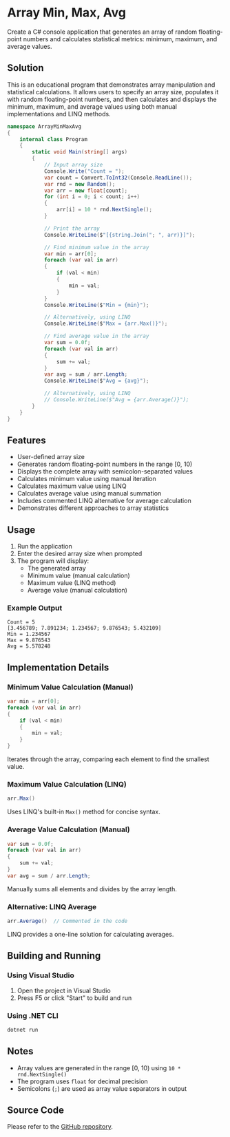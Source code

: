# Array Min, Max, Avg

Create a C# console application that generates an array of random floating-point numbers and calculates statistical metrics: minimum, maximum, and average values.

## Solution

This is an educational program that demonstrates array manipulation and statistical calculations. It allows users to specify an array size, populates it with random floating-point numbers, and then calculates and displays the minimum, maximum, and average values using both manual implementations and LINQ methods.

```cs
namespace ArrayMinMaxAvg
{
    internal class Program
    {
        static void Main(string[] args)
        {
            // Input array size
            Console.Write("Count = ");
            var count = Convert.ToInt32(Console.ReadLine());
            var rnd = new Random();
            var arr = new float[count];
            for (int i = 0; i < count; i++)
            {
                arr[i] = 10 * rnd.NextSingle();
            }

            // Print the array
            Console.WriteLine($"[{string.Join("; ", arr)}]");

            // Find minimum value in the array
            var min = arr[0];
            foreach (var val in arr)
            {
                if (val < min)
                {
                    min = val;
                }
            }
            Console.WriteLine($"Min = {min}");

            // Alternatively, using LINQ
            Console.WriteLine($"Max = {arr.Max()}");

            // Find average value in the array
            var sum = 0.0f;
            foreach (var val in arr)
            {
                sum += val;
            }
            var avg = sum / arr.Length;
            Console.WriteLine($"Avg = {avg}");

            // Alternatively, using LINQ
            // Console.WriteLine($"Avg = {arr.Average()}");
        }
    }
}

```

## Features

- User-defined array size
- Generates random floating-point numbers in the range [0, 10)
- Displays the complete array with semicolon-separated values
- Calculates minimum value using manual iteration
- Calculates maximum value using LINQ
- Calculates average value using manual summation
- Includes commented LINQ alternative for average calculation
- Demonstrates different approaches to array statistics

## Usage

1. Run the application
2. Enter the desired array size when prompted
3. The program will display:
   - The generated array
   - Minimum value (manual calculation)
   - Maximum value (LINQ method)
   - Average value (manual calculation)

### Example Output

```
Count = 5
[3.456789; 7.891234; 1.234567; 9.876543; 5.432109]
Min = 1.234567
Max = 9.876543
Avg = 5.578248
```

## Implementation Details

### Minimum Value Calculation (Manual)

```cs
var min = arr[0];
foreach (var val in arr)
{
    if (val < min)
    {
        min = val;
    }
}
```

Iterates through the array, comparing each element to find the smallest value.

### Maximum Value Calculation (LINQ)

```cs
arr.Max()
```

Uses LINQ's built-in `Max()` method for concise syntax.

### Average Value Calculation (Manual)

```cs
var sum = 0.0f;
foreach (var val in arr)
{
    sum += val;
}
var avg = sum / arr.Length;
```

Manually sums all elements and divides by the array length.

### Alternative: LINQ Average

```cs
arr.Average()  // Commented in the code
```

LINQ provides a one-line solution for calculating averages.

## Building and Running

### Using Visual Studio

1. Open the project in Visual Studio
2. Press F5 or click "Start" to build and run

### Using .NET CLI

```bash
dotnet run
```

## Notes

- Array values are generated in the range [0, 10) using `10 * rnd.NextSingle()`
- The program uses `float` for decimal precision
- Semicolons (`;`) are used as array value separators in output

## Source Code

Please refer to the [GitHub repository](https://github.com/musicvano/Tutorials/tree/main/ArrayMinMaxAvg).
